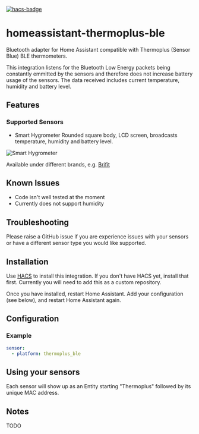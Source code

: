 [![hacs-badge][hacs-badge]][hacs-link]

# homeassistant-thermoplus-ble
Bluetooth adapter for Home Assistant compatible with Thermoplus (Sensor Blue) BLE thermometers.

This integration listens for the Bluetooth Low Energy packets being constantly emmitted by the sensors and therefore does not increase battery usage of the sensors.  The data received includes current temperature, humidity and battery level.

## Features

### Supported Sensors

- Smart Hygrometer
Rounded square body, LCD screen, broadcasts temperature, humidity and battery level.

![Smart Hygrometer][smart-hygrometer-image]

Available under different brands, e.g. [Brifit][smart-hygrometer-link]


## Known Issues

- Code isn't well tested at the moment
- Currently does not support humidity

## Troubleshooting

Please raise a GitHub issue if you are experience issues with your sensors or have a different sensor type you would like supported.

## Installation

Use [HACS][hacs-site] to install this integration.  If you don't have HACS yet, install that first.  Currently you will need to add this as a custom repository.

Once you have installed, restart Home Assistant.  Add your configuration (see below), and restart Home Assistant again.

## Configuration

### Example

```yaml
sensor:
  - platform: thermoplus_ble
```

## Using your sensors

Each sensor will show up as an Entity starting "Thermoplus" followed by its unique MAC address.

## Notes

TODO

[hacs-badge]: https://img.shields.io/badge/HACS-Custom-orange.svg
[hacs-link]: https://github.com/custom-components/hacs
[hacs-site]: https://hacs.xyz/
[smart-hygrometer-image]: https://github.com/araines/homeassistant-thermoplus-ble/raw/master/images/smart-hygrometer.jpg
[smart-hygrometer-link]: https://www.amazon.co.uk/Brifit-Thermometer-Hygrometer-Temperature-Greenhouse/dp/B08BHPS45S
